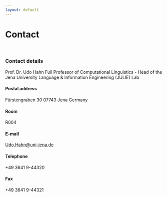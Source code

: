 ```yaml
---
layout: default
---
```


# Contact

<br>

### Contact details

Prof. Dr. Udo Hahn
Full Professor of Computational Linguistics - Head of the Jena University Language & Information Engineering (JULIE) Lab

#### Postal address

Fürstengraben 30
07743 Jena
Germany

#### Room

R004

#### E-mail

Udo.Hahn@uni-jena.de

#### Telephone

+49 3641 9-44320

#### Fax

+49 3641 9-44321
